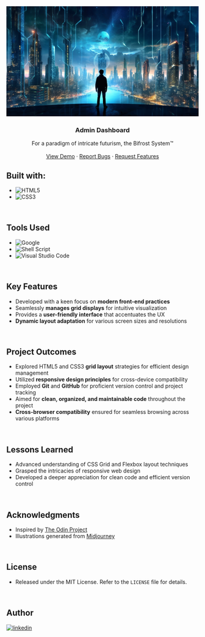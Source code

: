 <div align="center">
  <a href="https://weissey.github.io/Bifrost-Admin-Dashboard/">
      <img src="Assets/readme-landscape.png" alt="Bifrost Landscape">
  </a>
  <h3 align="center"><b>Admin Dashboard</b></h3>
  <p align="center">
    For a paradigm of intricate futurism, the Bifrost System™
    <br />
    <br />
    <a href="https://weissey.github.io/Bifrost-Admin-Dashboard//">View Demo</a>
    ·
    <a href="https://github.com/Weissey/Bifrost-Admin-Dashboard/issues">Report Bugs</a>
    ·
    <a href="https://github.com/Weissey/Bifrost-Admin-Dashboard/issues">Request Features</a>
  </p>
</div>

<!-- PROJECT -->
## Built with:
- ![HTML5](https://img.shields.io/badge/html5-%23E34F26.svg?style=for-the-badge&logo=html5&logoColor=white)
- ![CSS3](https://img.shields.io/badge/css3-%231572B6.svg?style=for-the-badge&logo=css3&logoColor=white)   

<br>

## Tools Used

- ![Google](https://img.shields.io/badge/google-4285F4?style=for-the-badge&logo=google&logoColor=white)   
- ![Shell Script](https://img.shields.io/badge/Terminal-%23121011.svg?style=for-the-badge&logo=gnu-bash&logoColor=white)  
- ![Visual Studio Code](https://img.shields.io/badge/Visual%20Studio%20Code-0078d7.svg?style=for-the-badge&logo=visual-studio-code&logoColor=white)  

<br>

## Key Features

- Developed with a keen focus on **modern front-end practices**
- Seamlessly **manages grid displays** for intuitive visualization
- Provides a **user-friendly interface** that accentuates the UX
- **Dynamic layout adaptation** for various screen sizes and resolutions

<br>

## Project Outcomes

- Explored HTML5 and CSS3 **grid layout** strategies for efficient design management
- Utilized **responsive design principles** for cross-device compatibility
- Employed **Git** and **GitHub** for proficient version control and project tracking
- Aimed for **clean, organized, and maintainable code** throughout the project
- **Cross-browser compatibility** ensured for seamless browsing across various platforms

<br>

## Lessons Learned

- Advanced understanding of CSS Grid and Flexbox layout techniques
- Grasped the intricacies of responsive web design
- Developed a deeper appreciation for clean code and efficient version control

<br>

<!-- ACKNOWLEDGMENTS -->
## Acknowledgments

- Inspired by [The Odin Project](https://www.theodinproject.com/)
- Illustrations generated from [Midjourney](https://www.midjourney.com/)

<br>

<!-- LICENSE -->
## License

- Released under the MIT License. Refer to the `LICENSE` file for details.

<br>

<!-- CONTACT -->
## Author

<a href="https://linkedin.com/in/kelvinchangw" target="_blank">
  <img src="https://img.shields.io/badge/linkedin:  kelvinchangw-%2300acee.svg?color=405DE6&style=for-the-badge&logo=linkedin&logoColor=white" alt=linkedin style="margin-bottom: 5px;"/>
</a>
